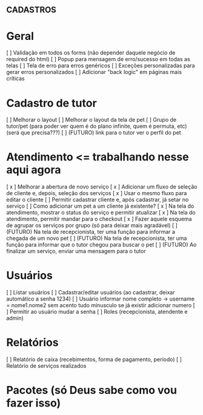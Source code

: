 ## CADASTROS

# Geral

[ ] Validação em todos os forms (não depender daquele negócio de required do html)
[ ] Popup para mensagem de erro/sucesso em todas as telas
[ ] Tela de erro para erros genéricos
[ ] Exceções personalizadas para gerar erros personalizados
[ ] Adicionar "back logic" em páginas mais críticas

# Cadastro de tutor

[ ] Melhorar o layout
[ ] Melhorar o layout da tela de pet
[ ] Grupo de tutor/pet (para poder ver quem é do plano infinite, quem é permuta, etc) (será que precisa???)
[ ] (FUTURO) link para o tutor ver o perfil do pet

# Atendimento <= trabalhando nesse aqui agora

[ x ] Melhorar a abertura de novo serviço
    [ x ] Adicionar um fluxo de seleção de cliente e, depois, seleção dos serviços
    [ x ] Usar o mesmo fluxo para editar o cliente
    [ ] Permitir cadastrar cliente e, após cadastrar, já setar no serviço
    [ ] Como adicionar um pet a um cliente já existente?
[ x ] Na tela do atendimento, mostrar o status do serviço e permitir atualizar
[ x ] Na tela do atendimento, permitir mandar para o checkout
[ x ] Fazer aquele esquema de agrupar os serviços por grupo (só para deixar mais agradável)
[ ] (FUTURO) Na tela de recepcionista, ter uma função para informar a chegada de um novo pet
[ ] (FUTURO) Na tela de recepcionista, ter uma função para informar que o tutor chegou para buscar o pet
[ ] (FUTURO) Ao finalizar um serviço, enviar uma mensagem para o tutor

# Usuários

[ ] Listar usuários
[ ] Cadastrar/editar usuários (ao cadastrar, deixar automático a senha 1234)
[ ] Usuário informar nome completo -> username = nome1.nome2 sem acento tudo minusculo se já existir adicionar numero
[ ] Permitir ao usuário mudar a senha
[ ] Roles (recepcionista, atendente e admin)

# Relatórios

[ ] Relatório de caixa (recebimentos, forma de pagamento, período)
[ ] Relatório de serviços realizados

# Pacotes (só Deus sabe como vou fazer isso)